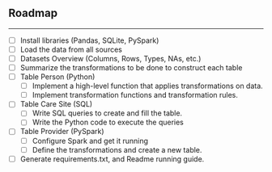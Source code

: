 ## Roadmap

---

- [ ] Install libraries (Pandas, SQLite, PySpark)
- [ ] Load the data from all sources
- [ ] Datasets Overview (Columns, Rows, Types, NAs, etc.)
- [ ] Summarize the transformations to be done to construct each table
- [ ] Table Person (Python)
  - [ ] Implement a high-level function that applies transformations on data.
  - [ ] Implement transformation functions and transformation rules.
- [ ] Table Care Site (SQL)
  - [ ] Write SQL queries to create and fill the table.
  - [ ] Write the Python code to execute the queries
- [ ] Table Provider (PySpark)
  - [ ] Configure Spark and get it running
  - [ ] Define the transformations and create a new table.
- [ ] Generate requirements.txt, and Readme running guide.
